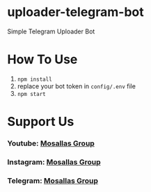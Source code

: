 # uploader-telegram-bot
Simple Telegram Uploader Bot

# How To Use
1. `npm install`
2. replace your bot token in `config/.env` file
3. `npm start`

# Support Us
### Youtube: [Mosallas Group](https://youtube.com/@MosallasGroup)
### Instagram: [Mosallas Group](https://instagram.com/mosallas.dev)
### Telegram: [Mosallas Group](https://t.me/MosallasDev)
